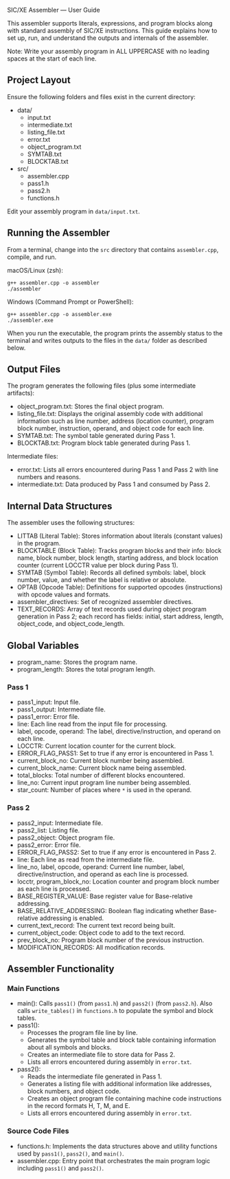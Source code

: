 SIC/XE Assembler — User Guide

This assembler supports literals, expressions, and program blocks along with standard assembly of SIC/XE instructions. This guide explains how to set up, run, and understand the outputs and internals of the assembler.

Note: Write your assembly program in ALL UPPERCASE with no leading spaces at the start of each line.

## Project Layout

Ensure the following folders and files exist in the current directory:

- data/
  - input.txt
  - intermediate.txt
  - listing_file.txt
  - error.txt
  - object_program.txt
  - SYMTAB.txt
  - BLOCKTAB.txt
- src/
  - assembler.cpp
  - pass1.h
  - pass2.h
  - functions.h

Edit your assembly program in `data/input.txt`.

## Running the Assembler

From a terminal, change into the `src` directory that contains `assembler.cpp`, compile, and run.

macOS/Linux (zsh):

```
g++ assembler.cpp -o assembler
./assembler
```

Windows (Command Prompt or PowerShell):

```
g++ assembler.cpp -o assembler.exe
./assembler.exe
```

When you run the executable, the program prints the assembly status to the terminal and writes outputs to the files in the `data/` folder as described below.

## Output Files

The program generates the following files (plus some intermediate artifacts):

- object_program.txt: Stores the final object program.
- listing_file.txt: Displays the original assembly code with additional information such as line number, address (location counter), program block number, instruction, operand, and object code for each line.
- SYMTAB.txt: The symbol table generated during Pass 1.
- BLOCKTAB.txt: Program block table generated during Pass 1.

Intermediate files:

- error.txt: Lists all errors encountered during Pass 1 and Pass 2 with line numbers and reasons.
- intermediate.txt: Data produced by Pass 1 and consumed by Pass 2.

## Internal Data Structures

The assembler uses the following structures:

- LITTAB (Literal Table): Stores information about literals (constant values) in the program.
- BLOCKTABLE (Block Table): Tracks program blocks and their info: block name, block number, block length, starting address, and block location counter (current LOCCTR value per block during Pass 1).
- SYMTAB (Symbol Table): Records all defined symbols: label, block number, value, and whether the label is relative or absolute.
- OPTAB (Opcode Table): Definitions for supported opcodes (instructions) with opcode values and formats.
- assembler_directives: Set of recognized assembler directives.
- TEXT_RECORDS: Array of text records used during object program generation in Pass 2; each record has fields: initial, start address, length, object_code, and object_code_length.

## Global Variables

- program_name: Stores the program name.
- program_length: Stores the total program length.

### Pass 1

- pass1_input: Input file.
- pass1_output: Intermediate file.
- pass1_error: Error file.
- line: Each line read from the input file for processing.
- label, opcode, operand: The label, directive/instruction, and operand on each line.
- LOCCTR: Current location counter for the current block.
- ERROR_FLAG_PASS1: Set to true if any error is encountered in Pass 1.
- current_block_no: Current block number being assembled.
- current_block_name: Current block name being assembled.
- total_blocks: Total number of different blocks encountered.
- line_no: Current input program line number being assembled.
- star_count: Number of places where `*` is used in the operand.

### Pass 2

- pass2_input: Intermediate file.
- pass2_list: Listing file.
- pass2_object: Object program file.
- pass2_error: Error file.
- ERROR_FLAG_PASS2: Set to true if any error is encountered in Pass 2.
- line: Each line as read from the intermediate file.
- line_no, label, opcode, operand: Current line number, label, directive/instruction, and operand as each line is processed.
- locctr, program_block_no: Location counter and program block number as each line is processed.
- BASE_REGISTER_VALUE: Base register value for Base-relative addressing.
- BASE_RELATIVE_ADDRESSING: Boolean flag indicating whether Base-relative addressing is enabled.
- current_text_record: The current text record being built.
- current_object_code: Object code to add to the text record.
- prev_block_no: Program block number of the previous instruction.
- MODIFICATION_RECORDS: All modification records.

## Assembler Functionality

### Main Functions

- main(): Calls `pass1()` (from `pass1.h`) and `pass2()` (from `pass2.h`). Also calls `write_tables()` in `functions.h` to populate the symbol and block tables.
- pass1():
  - Processes the program file line by line.
  - Generates the symbol table and block table containing information about all symbols and blocks.
  - Creates an intermediate file to store data for Pass 2.
  - Lists all errors encountered during assembly in `error.txt`.
- pass2():
  - Reads the intermediate file generated in Pass 1.
  - Generates a listing file with additional information like addresses, block numbers, and object code.
  - Creates an object program file containing machine code instructions in the record formats H, T, M, and E.
  - Lists all errors encountered during assembly in `error.txt`.

### Source Code Files

- functions.h: Implements the data structures above and utility functions used by `pass1()`, `pass2()`, and `main()`.
- assembler.cpp: Entry point that orchestrates the main program logic including `pass1()` and `pass2()`.